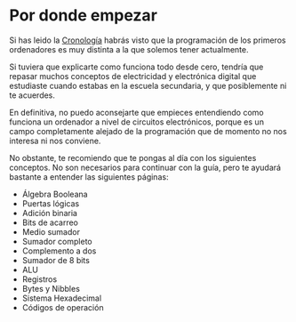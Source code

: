 # Por donde empezar

Si has leido la [Cronología](../tutorial/cronologia.md) habrás visto que la programación de los primeros ordenadores es muy distinta a la que solemos tener actualmente.

Si tuviera que explicarte como funciona todo desde cero, tendría que repasar muchos conceptos de electricidad y electrónica digital que estudiaste cuando estabas en la escuela secundaria, y que posiblemente ni te acuerdes.

En definitiva, no puedo aconsejarte que empieces entendiendo como funciona un ordenador a nivel de circuitos electrónicos, porque es un campo completamente alejado de la programación que de momento no nos interesa ni nos conviene.

No obstante, te recomiendo que te pongas al día con los siguientes conceptos. No son necesarios para continuar con la guía, pero te ayudará bastante a entender las siguientes páginas:

- Álgebra Booleana
- Puertas lógicas
- Adición binaria
- Bits de acarreo
- Medio sumador
- Sumador completo
- Complemento a dos
- Sumador de 8 bits
- ALU
- Registros
- Bytes y Nibbles
- Sistema Hexadecimal
- Códigos de operación